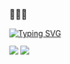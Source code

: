 ### 👋👋👋

<!--
**vanphuoc3012/vanphuoc3012** is a ✨ _special_ ✨ repository because its `README.md` (this file) appears on your GitHub profile.

Here are some ideas to get you started:

- 🔭 I’m currently working on ...
- 🌱 I’m currently learning ...
- 👯 I’m looking to collaborate on ...
- 🤔 I’m looking for help with ...
- 💬 Ask me about ...
- 📫 How to reach me: ...
- 😄 Pronouns: ...
- ⚡ Fun fact: ...
-->

[![Typing SVG](https://readme-typing-svg.demolab.com?font=Fira+Code&pause=1000&color=F7A722&background=FFFFFF00&width=435&lines=Hello%2C+I'm+Phuoc)](https://git.io/typing-svg)

<img src="https://github-readme-stats.vercel.app/api?username=vanphuoc3012&show_icons=true&theme=radical"/>
<img src="https://github-readme-stats.vercel.app/api/top-langs/?username=vanphuoc3012&layout=compact"/>
